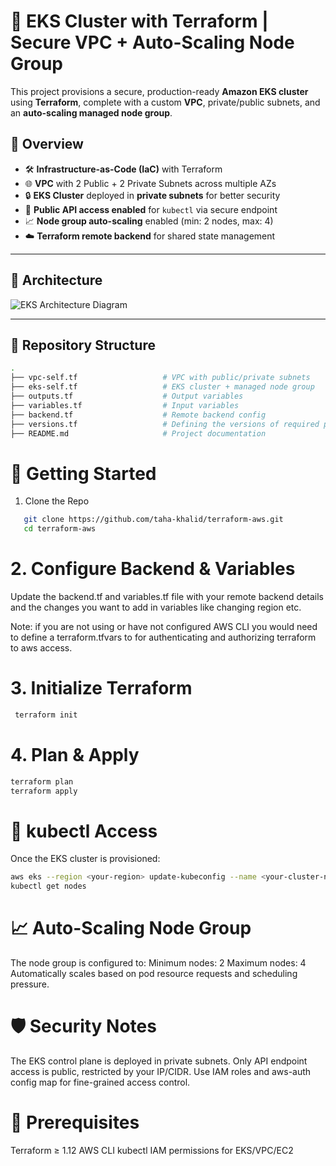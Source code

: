 # 🚀 EKS Cluster with Terraform | Secure VPC + Auto-Scaling Node Group

This project provisions a secure, production-ready **Amazon EKS cluster** using **Terraform**, complete with a custom **VPC**, private/public subnets, and an **auto-scaling managed node group**.

## 📌 Overview

- 🛠 **Infrastructure-as-Code (IaC)** with Terraform
- 🌐 **VPC** with 2 Public + 2 Private Subnets across multiple AZs
- 🔒 **EKS Cluster** deployed in **private subnets** for better security
- 📡 **Public API access enabled** for `kubectl` via secure endpoint
- 📈 **Node group auto-scaling** enabled (min: 2 nodes, max: 4)
- ☁️ **Terraform remote backend** for shared state management

---

## 📐 Architecture

![EKS Architecture Diagram](./Architecture-Diagram-AWS-EKS.png)

---

## 📂 Repository Structure

```bash
.
├── vpc-self.tf                   # VPC with public/private subnets
├── eks-self.tf                   # EKS cluster + managed node group
├── outputs.tf                    # Output variables
├── variables.tf                  # Input variables
├── backend.tf                    # Remote backend config
├── versions.tf                   # Defining the versions of required providers
├── README.md                     # Project documentation
```

# 🚀 Getting Started

1.  Clone the Repo

```bash
   git clone https://github.com/taha-khalid/terraform-aws.git
   cd terraform-aws
```

# 2. Configure Backend & Variables

Update the backend.tf and variables.tf file with your remote backend details and the changes you want to add in variables like changing region etc.

Note: if you are not using or have not configured AWS CLI you would need to define a terraform.tfvars to for authenticating and authorizing terraform to aws access.

# 3. Initialize Terraform

```bash
 terraform init
```

# 4. Plan & Apply

```bash
terraform plan
terraform apply
```

# 🔧 kubectl Access

Once the EKS cluster is provisioned:

```bash
aws eks --region <your-region> update-kubeconfig --name <your-cluster-name>
kubectl get nodes
```

# 📈 Auto-Scaling Node Group

The node group is configured to:
Minimum nodes: 2
Maximum nodes: 4
Automatically scales based on pod resource requests and scheduling pressure.

# 🛡 Security Notes

The EKS control plane is deployed in private subnets.
Only API endpoint access is public, restricted by your IP/CIDR.
Use IAM roles and aws-auth config map for fine-grained access control.

# 📘 Prerequisites

Terraform ≥ 1.12
AWS CLI
kubectl
IAM permissions for EKS/VPC/EC2
